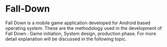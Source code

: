 # Fall-Down
Fall Down is a mobile game application developed for Android based operating system. These 
are the methodology used in the development of Fall Down : Game initiation, System design, 
production phase. For more detail explanation will be discussed in the following topic.
